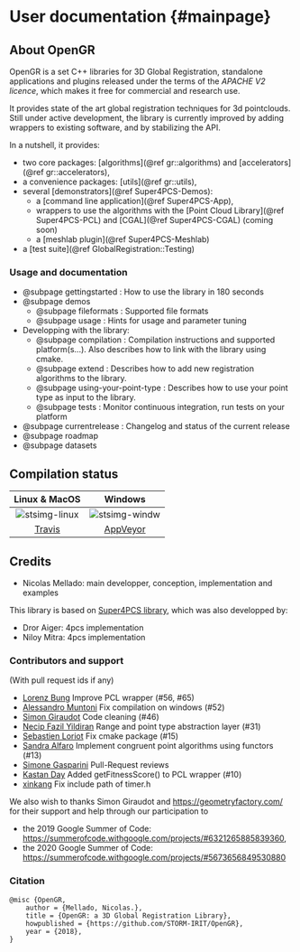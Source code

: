 # User documentation {#mainpage}

## About OpenGR

OpenGR is a set C++ libraries for 3D Global Registration, standalone applications and plugins released under the terms of the *APACHE V2 licence*, which makes it free for commercial and research use.

It provides state of the art global registration techniques for 3d pointclouds. Still under active development, the library is currently improved by adding wrappers to existing software, and by stabilizing the API.

In a nutshell, it provides:
* two core packages: [algorithms](@ref gr::algorithms) and [accelerators](@ref gr::accelerators),
* a convenience packages: [utils](@ref gr::utils),
* several [demonstrators](@ref Super4PCS-Demos):
   * a [command line application](@ref Super4PCS-App),
   * wrappers to use the algorithms with the [Point Cloud Library](@ref Super4PCS-PCL) and [CGAL](@ref Super4PCS-CGAL) (coming soon)
   * a [meshlab plugin](@ref Super4PCS-Meshlab)
* a [test suite](@ref GlobalRegistration::Testing)

### Usage and documentation

 - @subpage gettingstarted : How to use the library in 180 seconds
 - @subpage demos
   - @subpage fileformats : Supported file formats
   - @subpage usage : Hints for usage and parameter tuning
 - Developping with the library:
   - @subpage compilation : Compilation instructions and supported platform(s...). Also describes how to link with the library using cmake.
   - @subpage extend : Describes how to add new registration algorithms to the library.
   - @subpage using-your-point-type : Describes how to use your point type as input to the library.
   - @subpage tests : Monitor continuous integration, run tests on your platform
 - @subpage currentrelease : Changelog and status of the current release
 - @subpage roadmap
 - @subpage datasets

## Compilation status
[stsimg-linux]: https://api.travis-ci.org/STORM-IRIT/OpenGR.svg?branch=master
[stsimg-windw]: https://ci.appveyor.com/api/projects/status/wpilmlfk8obuod8b/branch/master?svg=true



[Travis]: https://travis-ci.org/STORM-IRIT/OpenGR "Travis"
[AppVeyor]: https://ci.appveyor.com/project/nmellado/opengr/ "AppVeyor"

| Linux  \& MacOS | Windows         |
| :----:          | :-----:         |
| ![stsimg-linux] | ![stsimg-windw] |
| [Travis]        | [AppVeyor]      |


## Credits
* Nicolas Mellado: main developper, conception, implementation and examples

This library is based on [Super4PCS library](https://github.com/nmellado/Super4PCS), which was also developped by:
* Dror Aiger: 4pcs implementation
* Niloy Mitra: 4pcs implementation

### Contributors and support
(With pull request ids if any)
* [Lorenz Bung](https://github.com/LorenzBung) Improve PCL wrapper (#56, #65)
* [Alessandro Muntoni](https://github.com/alemuntoni) Fix compilation on windows (#52)
* [Simon Giraudot](https://github.com/sgiraudot) Code cleaning (#46)
* [Necip Fazil Yildiran](https://github.com/necipfazil) Range and point type abstraction layer (#31)
* [Sebastien Loriot](https://github.com/sloriot) Fix cmake package (#15)
* [Sandra Alfaro](https://github.com/SandraAlfaro) Implement congruent point algorithms using functors (#13)
* [Simone Gasparini](https://github.com/simogasp) Pull-Request reviews
* [Kastan Day](https://github.com/kastanday) Added getFitnessScore() to PCL wrapper (#10)
* [xinkang](https://github.com/xinkang) Fix include path of timer.h

We also wish to thanks Simon Giraudot and https://geometryfactory.com/ for their support and help through our participation to
 - the 2019 Google Summer of Code: https://summerofcode.withgoogle.com/projects/#6321265885839360,
 - the 2020 Google Summer of Code: https://summerofcode.withgoogle.com/projects/#5673656849530880


### Citation
```
﻿@misc {OpenGR,
    author = {Mellado, Nicolas.},
    title = {OpenGR: a 3D Global Registration Library},
    howpublished = {https://github.com/STORM-IRIT/OpenGR},
    year = {2018},
}
```
